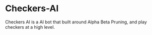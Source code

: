 # Checkers-AI
Checkers AI is a AI bot that built around Alpha Beta Pruning, and play checkers at a high level.

